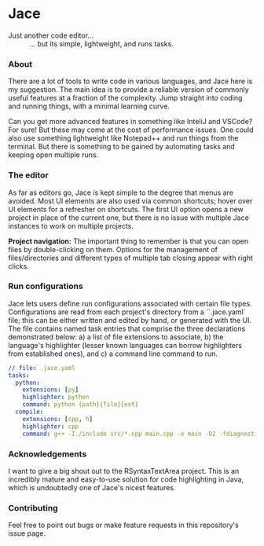 # Jace

Just another code editor...<br>
&nbsp;&nbsp;&nbsp;&nbsp;&nbsp; &nbsp;&nbsp;&nbsp;&nbsp;&nbsp;... but its simple, lightweight, and runs tasks.

### About

There are a lot of tools to write code in various languages, and Jace here is my suggestion. The main idea is to provide a reliable version of commonly useful features at a fraction of the complexity. Jump straight into coding and running things, with a minimal learning curve.

Can you get more advanced features in something like InteliJ and VSCode? For sure! But these may come at the cost of performance issues. One could also use something lightweight like Notepad++ and run things from the terminal. But there is something to be gained by automating tasks and keeping open multiple runs.

### The editor

As far as editors go, Jace is kept simple to the degree that menus are avoided. Most UI elements are also used via common shortcuts; hover over UI elements for a refresher on shortcuts. The first UI option opens a new project in place of the current one, but there is no issue with multiple Jace instances to work on multiple projects.

**Project navigation:** The important thing to remember is that you can open files by double-clicking on them. Options for the management of files/directories and different types of multiple tab closing appear with right clicks. 

### Run configurations

Jace lets users define run configurations associated with certain file types.
Configurations are read from each project's directory from a ``.jace.yaml` file;
this can be either written and edited by hand, or generated with the UI. 
The file contains named task entries that comprise the three declarations demonstrated below: a) a list of file extensions to associate, b) the language's highlighter (lesser known languages can borrow highlighters from established ones), and c) a command line command to run.

```yaml
// file: .jace.yaml
tasks:
  python:
    extensions: [py]
    highlighter: python
    command: python {path}{file}{ext}
  compile:
    extensions: [cpp, h]
    highlighter: cpp
    command: g++ -I./include src/*.cpp main.cpp -o main -O2 -fdiagnostics-color

```

### Acknowledgements

I want to give a big shout out to the RSyntaxTextArea project. This is an incredibly mature and easy-to-use solution for code highlighting in Java, which is undoubtedly one of Jace's nicest features.

### Contributing

Feel free to point out bugs or make feature requests in this repository's issue page.

